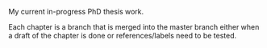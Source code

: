 My current in-progress PhD thesis work.

Each chapter is a branch that is merged into the master branch either when a draft of the chapter is done or references/labels need to be tested.

